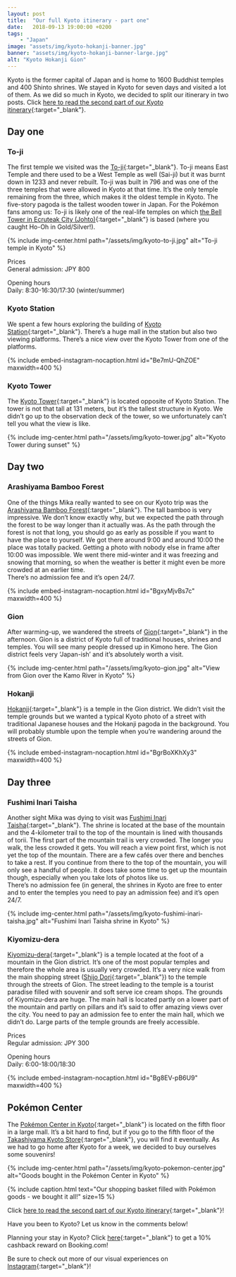 ```yaml
---
layout: post
title:  "Our full Kyoto itinerary - part one"
date:   2018-09-13 19:00:00 +0200
tags:
    - "Japan"
image: "assets/img/kyoto-hokanji-banner.jpg"
banner: "assets/img/kyoto-hokanji-banner-large.jpg"
alt: "Kyoto Hokanji Gion"
---
```


Kyoto is the former capital of Japan and is home to 1600 Buddhist temples and 400 Shinto shrines. We stayed in Kyoto for seven days and visited a lot of them. As we did so much in Kyoto, we decided to split our itinerary in two posts. Click [here to read the second part of our Kyoto itinerary][blog post two]{:target="_blank"}.

## Day one

### To-ji

The first temple we visited was the [To-ji][to-ji]{:target="_blank"}. To-ji means East Temple and there used to be a West Temple as well (Sai-ji) but it was burnt down in 1233 and never rebuilt. To-ji was built in 796 and was one of the three temples that were allowed in Kyoto at that time. It’s the only temple remaining from the three, which makes it the oldest temple in Kyoto. The five-story pagoda is the tallest wooden tower in Japan. For the Pokémon fans among us: To-ji  is likely one of the real-life temples on which [the Bell Tower in Ecruteak City (Johto)][bell tower]{:target="_blank"} is based (where you caught Ho-Oh in Gold/Silver!). 

{% include img-center.html path="/assets/img/kyoto-to-ji.jpg" alt="To-ji temple in Kyoto" %}

Prices  
General admission: JPY 800  

Opening hours  
Daily: 8:30-16:30/17:30 (winter/summer)  

### Kyoto Station

We spent a few hours exploring the building of [Kyoto Station][kyoto station]{:target="_blank"}. There’s a huge mall in the station but also two viewing platforms. There’s a nice view over the Kyoto Tower from one of the platforms.  

{% include embed-instagram-nocaption.html id="Be7mU-QhZOE" maxwidth=400 %}

### Kyoto Tower

The [Kyoto Tower][kyoto tower]{:target="_blank"} is located opposite of Kyoto Station. The tower is not that tall at 131 meters, but it’s the tallest structure in Kyoto. We didn’t go up to the observation deck of the tower, so we unfortunately can’t tell you what the view is like. 

{% include img-center.html path="/assets/img/kyoto-tower.jpg" alt="Kyoto Tower during sunset" %}

## Day two

### Arashiyama Bamboo Forest

One of the things Mika really wanted to see on our Kyoto trip was the [Arashiyama Bamboo Forest][arashiyama bamboo forest]{:target="_blank"}. The tall bamboo is very impressive. We don’t know exactly why, but we expected the path through the forest to be way longer than it actually was. As the path through the forest is not that long, you should go as early as possible if you want to have the place to yourself. We got there around 9:00 and around 10:00 the place was totally packed. Getting a photo with nobody else in frame after 10:00 was impossible. We went there mid-winter and it was freezing and snowing that morning, so when the weather is better it might even be more crowded at an earlier time.   
There’s no admission fee and it’s open 24/7.

{% include embed-instagram-nocaption.html id="BgxyMjvBs7c" maxwidth=400 %}

### Gion

After warming-up, we wandered the streets of [Gion][gion]{:target="_blank"} in the afternoon. Gion is a district of Kyoto full of traditional houses, shrines and temples. You will see many people dressed up in Kimono here. The Gion district feels very ‘Japan-ish’ and it’s absolutely worth a visit. 

{% include img-center.html path="/assets/img/kyoto-gion.jpg" alt="View from Gion over the Kamo River in Kyoto" %}

### Hokanji

[Hokanji][hokanji]{:target="_blank"} is a temple in the Gion district. We didn’t visit the temple grounds but we wanted a typical Kyoto photo of a street with traditional Japanese houses and the Hokanji pagoda in the background. You will probably stumble upon the temple when you’re wandering around the streets of Gion. 

{% include embed-instagram-nocaption.html id="BgrBoXKhXy3" maxwidth=400 %}

## Day three

### Fushimi Inari Taisha

Another sight Mika was dying to visit was [Fushimi Inari Taisha][fushimi inari taisha]{:target="_blank"}. The shrine is located at the base of the mountain and the 4-kilometer trail to the top of the mountain is lined with thousands of torii. The first part of the mountain trail is very crowded. The longer you walk, the less crowded it gets. You will reach a view point first, which is not yet the top of the mountain. There are a few cafés over there and benches to take a rest. If you continue from there to the top of the mountain, you will only see a handful of people. It does take some time to get up the mountain though, especially when you take lots of photos like us.   
There’s no admission fee (in general, the shrines in Kyoto are free to enter and to enter the temples you need to pay an admission fee) and it’s open 24/7. 

{% include img-center.html path="/assets/img/kyoto-fushimi-inari-taisha.jpg" alt="Fushimi Inari Taisha shrine in Kyoto" %}

### Kiyomizu-dera

[Kiyomizu-dera][kiyomizu-dera]{:target="_blank"} is a temple located at the foot of a mountain in the Gion district. It’s one of the most popular temples and therefore the whole area is usually very crowded. It’s a very nice walk from the main shopping street ([Shijo Dori][shijo dori]{:target="_blank"}) to the temple through the streets of Gion. The street leading to the temple is a tourist paradise filled with souvenir and soft serve ice cream shops. The grounds of Kiyomizu-dera are huge. The main hall is located partly on a lower part of the mountain and partly on pillars and it’s said to offer amazing views over the city. You need to pay an admission fee to enter the main hall, which we didn’t do. Large parts of the temple grounds are freely accessible. 

Prices  
Regular admission: JPY 300  

Opening hours   
Daily: 6:00-18:00/18:30  

{% include embed-instagram-nocaption.html id="Bg8EV-pB6U9" maxwidth=400 %}

## Pokémon Center

The [Pokémon Center in Kyoto][pokemon center kyoto]{:target="_blank"} is located on the fifth floor in a large mall. It’s a bit hard to find, but if you go to the fifth floor of the [Takashiyama Kyoto Store][takashiyama kyoto store]{:target="_blank"}, you will find it eventually. As we had to go home after Kyoto for a week, we decided to buy ourselves some souvenirs! 

{% include img-center.html path="/assets/img/kyoto-pokemon-center.jpg" alt="Goods bought in the Pokémon Center in Kyoto" %}

{% include caption.html text="Our shopping basket filled with Pokémon goods - we bought it all!" size=15 %}

Click [here to read the second part of our Kyoto itinerary][blog post two]{:target="_blank"}!

Have you been to Kyoto? Let us know in the comments below!

Planning your stay in Kyoto? Click [here][booking.com]{:target="_blank"} to get a 10% cashback reward on Booking.com! 

Be sure to check out more of our visual experiences on [Instagram][instagram]{:target="_blank"}!

[instagram]: https://instagram.com/kipamojo 
[booking.com]: https://www.booking.com/s/11_6/joop9916 
[to-ji]: https://goo.gl/maps/85tEFMMkPpA2 
[kyoto station]: https://goo.gl/maps/ZtaotSh8sj32 
[kyoto tower]: https://goo.gl/maps/uYZpeCAddRo 
[arashiyama bamboo forest]: https://goo.gl/maps/iSo9Ubbjx8D2 
[gion]: https://goo.gl/maps/rGeVXfRyBDp 
[hokanji]: https://goo.gl/maps/jZnnXyiquVu 
[fushimi inari taisha]: https://goo.gl/maps/mL1Q7MVSdJr
[shijo dori]: https://goo.gl/maps/RjQH7fT5Nt12 
[kiyomizu-dera]: https://goo.gl/maps/PZMbziBn4QB2 
[pokemon center kyoto]: https://goo.gl/maps/R5tDrXHiSmt
[takashiyama kyoto store]: https://goo.gl/maps/miKnTtPDznq 
[bell tower]: https://bulbapedia.bulbagarden.net/wiki/Bell_Tower#Origin 

[blog post two]: https://kipamojo.world/2018/09/17/Our-full-Kyoto-itinerary-part-two.html 
